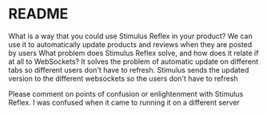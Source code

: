 # README

What is a way that you could use Stimulus Reflex in your product?
We can use it to automatically update products and reviews when they are posted by users
What problem does Stimulus Reflex solve, and how does it relate if at all to WebSockets?
It solves the problem of automatic update on different tabs so different users don't have to refresh. Stimulus sends the updated version to the different websockets so the users don't have to refresh

Please comment on points of confusion or enlightenment with Stimulus Reflex.
I was confused when it came to running it on a different server
